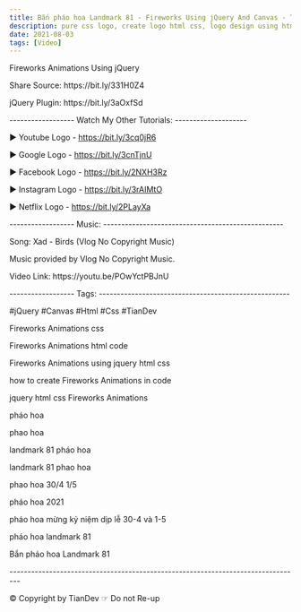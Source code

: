 ```yaml
---
title: Bắn pháo hoa Landmark 81 - Fireworks Using jQuery And Canvas - TianDev
description: pure css logo, create logo html css, logo design using html and css, logo css in html - TianDev 
date: 2021-08-03 
tags: [Video]
---
```

<p></p>
<p>Fireworks Animations Using jQuery</p>
<p></p>
<p>Share Source: https://bit.ly/331H0Z4</p>
<p>jQuery Plugin: https://bit.ly/3aOxfSd</p>
<p></p>
<p>------------------ Watch My Other Tutorials: --------------------</p>
<p>▶ Youtube Logo - <a href="https://bit.ly/3cq0jR6">https://bit.ly/3cq0jR6</a></p>
<p>▶ Google Logo - <a href="https://bit.ly/3cnTjnU">https://bit.ly/3cnTjnU</a></p>
<p>▶ Facebook Logo - <a href="https://bit.ly/2NXH3Rz">https://bit.ly/2NXH3Rz</a></p>
<p>▶ Instagram Logo - <a href="https://bit.ly/3rAIMtO">https://bit.ly/3rAIMtO</a></p>
<p>▶ Netflix Logo - <a href="https://bit.ly/2PLayXa">https://bit.ly/2PLayXa</a></p>
<p></p>
<p>------------------ Music: --------------------------------------------------</p>
<p>Song: Xad - Birds (Vlog No Copyright Music)</p>
<p>Music provided by Vlog No Copyright Music.</p>
<p>Video Link: https://youtu.be/POwYctPBJnU</p>
<p></p>
<p>------------------ Tags: -----------------------------------------------------</p>
<p>#jQuery #Canvas #Html #Css #TianDev</p>
<p>Fireworks Animations css</p>
<p>Fireworks Animations html code</p>
<p>Fireworks Animations using jquery html css</p>
<p>how to create Fireworks Animations in code</p>
<p>jquery html css Fireworks Animations</p>
<p>pháo hoa</p>
<p>phao hoa</p>
<p>landmark 81 pháo hoa</p>
<p>landmark 81 phao hoa</p>
<p>phao hoa 30/4 1/5</p>
<p>pháo hoa 2021</p>
<p>pháo hoa mừng kỷ niệm dịp lễ 30-4 và 1-5</p>
<p>pháo hoa landmark 81</p>
<p>Bắn pháo hoa Landmark 81</p>
<p></p>
<p>---------------------------------------------------------------------------------</p>
<p>© Copyright by TianDev ☞ Do not Re-up</p>